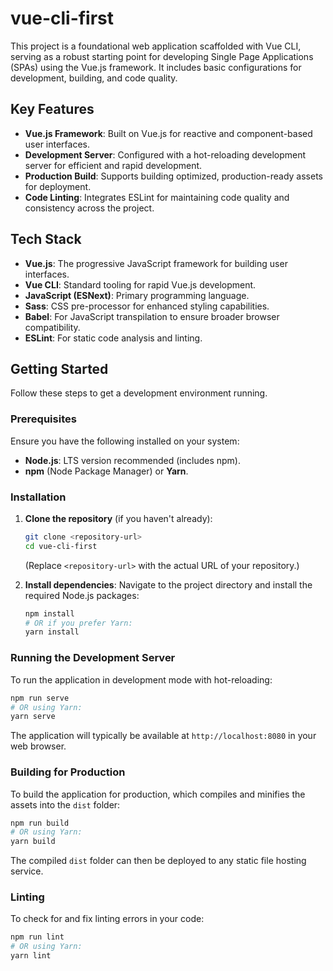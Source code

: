 # vue-cli-first

This project is a foundational web application scaffolded with Vue CLI, serving as a robust starting point for developing Single Page Applications (SPAs) using the Vue.js framework. It includes basic configurations for development, building, and code quality.

## Key Features

*   **Vue.js Framework**: Built on Vue.js for reactive and component-based user interfaces.
*   **Development Server**: Configured with a hot-reloading development server for efficient and rapid development.
*   **Production Build**: Supports building optimized, production-ready assets for deployment.
*   **Code Linting**: Integrates ESLint for maintaining code quality and consistency across the project.

## Tech Stack

*   **Vue.js**: The progressive JavaScript framework for building user interfaces.
*   **Vue CLI**: Standard tooling for rapid Vue.js development.
*   **JavaScript (ESNext)**: Primary programming language.
*   **Sass**: CSS pre-processor for enhanced styling capabilities.
*   **Babel**: For JavaScript transpilation to ensure broader browser compatibility.
*   **ESLint**: For static code analysis and linting.

## Getting Started

Follow these steps to get a development environment running.

### Prerequisites

Ensure you have the following installed on your system:

*   **Node.js**: LTS version recommended (includes npm).
*   **npm** (Node Package Manager) or **Yarn**.

### Installation

1.  **Clone the repository** (if you haven't already):
    ```bash
    git clone <repository-url>
    cd vue-cli-first
    ```
    (Replace `<repository-url>` with the actual URL of your repository.)

2.  **Install dependencies**:
    Navigate to the project directory and install the required Node.js packages:
    ```bash
    npm install
    # OR if you prefer Yarn:
    yarn install
    ```

### Running the Development Server

To run the application in development mode with hot-reloading:

```bash
npm run serve
# OR using Yarn:
yarn serve
```

The application will typically be available at `http://localhost:8080` in your web browser.

### Building for Production

To build the application for production, which compiles and minifies the assets into the `dist` folder:

```bash
npm run build
# OR using Yarn:
yarn build
```

The compiled `dist` folder can then be deployed to any static file hosting service.

### Linting

To check for and fix linting errors in your code:

```bash
npm run lint
# OR using Yarn:
yarn lint
```